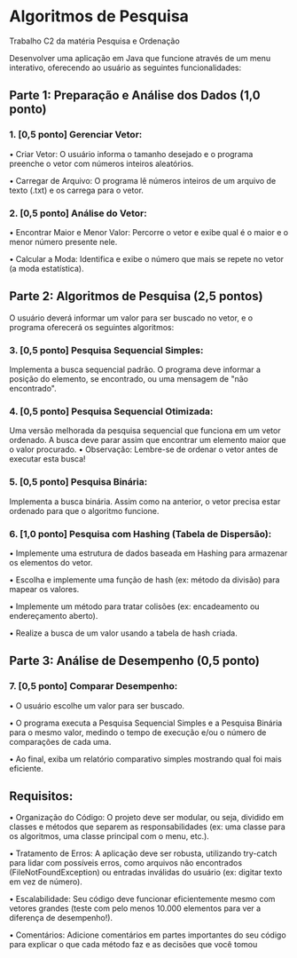 # Algoritmos de Pesquisa
Trabalho C2 da matéria Pesquisa e Ordenação

Desenvolver uma aplicação em Java que funcione através de um menu interativo, oferecendo ao
usuário as seguintes funcionalidades:

## Parte 1: Preparação e Análise dos Dados (1,0 ponto)
### 1. [0,5 ponto] Gerenciar Vetor:
• Criar Vetor: O usuário informa o tamanho desejado e o programa preenche o vetor
com números inteiros aleatórios.

• Carregar de Arquivo: O programa lê números inteiros de um arquivo de texto (.txt) e
os carrega para o vetor.

### 2. [0,5 ponto] Análise do Vetor:
• Encontrar Maior e Menor Valor: Percorre o vetor e exibe qual é o maior e o menor
número presente nele.

• Calcular a Moda: Identifica e exibe o número que mais se repete no vetor (a moda
estatística).

## Parte 2: Algoritmos de Pesquisa (2,5 pontos)
O usuário deverá informar um valor para ser buscado no vetor, e o programa oferecerá os seguintes
algoritmos:

### 3. [0,5 ponto] Pesquisa Sequencial Simples: 
Implementa a busca sequencial padrão. O programa
deve informar a posição do elemento, se encontrado, ou uma mensagem de "não encontrado".

### 4. [0,5 ponto] Pesquisa Sequencial Otimizada: 
Uma versão melhorada da pesquisa sequencial que funciona em um vetor ordenado. A busca deve parar assim que encontrar um elemento
maior que o valor procurado.
• Observação: Lembre-se de ordenar o vetor antes de executar esta busca!

### 5. [0,5 ponto] Pesquisa Binária: 
Implementa a busca binária. Assim como na anterior, o vetor precisa estar ordenado para que o algoritmo funcione.

### 6. [1,0 ponto] Pesquisa com Hashing (Tabela de Dispersão):
• Implemente uma estrutura de dados baseada em Hashing para armazenar os elementos
do vetor.

• Escolha e implemente uma função de hash (ex: método da divisão) para mapear os
valores.

• Implemente um método para tratar colisões (ex: encadeamento ou endereçamento
aberto).

• Realize a busca de um valor usando a tabela de hash criada.

## Parte 3: Análise de Desempenho (0,5 ponto)
### 7. [0,5 ponto] Comparar Desempenho:
• O usuário escolhe um valor para ser buscado.

• O programa executa a Pesquisa Sequencial Simples e a Pesquisa Binária para o
mesmo valor, medindo o tempo de execução e/ou o número de comparações de cada
uma.

• Ao final, exiba um relatório comparativo simples mostrando qual foi mais eficiente.

## Requisitos:
• Organização do Código: O projeto deve ser modular, ou seja, dividido em classes e métodos
que separem as responsabilidades (ex: uma classe para os algoritmos, uma classe principal com
o menu, etc.).

• Tratamento de Erros: A aplicação deve ser robusta, utilizando try-catch para lidar com
possíveis erros, como arquivos não encontrados (FileNotFoundException) ou entradas
inválidas do usuário (ex: digitar texto em vez de número).

• Escalabilidade: Seu código deve funcionar eficientemente mesmo com vetores grandes (teste
com pelo menos 10.000 elementos para ver a diferença de desempenho!).

• Comentários: Adicione comentários em partes importantes do seu código para explicar o que
cada método faz e as decisões que você tomou
